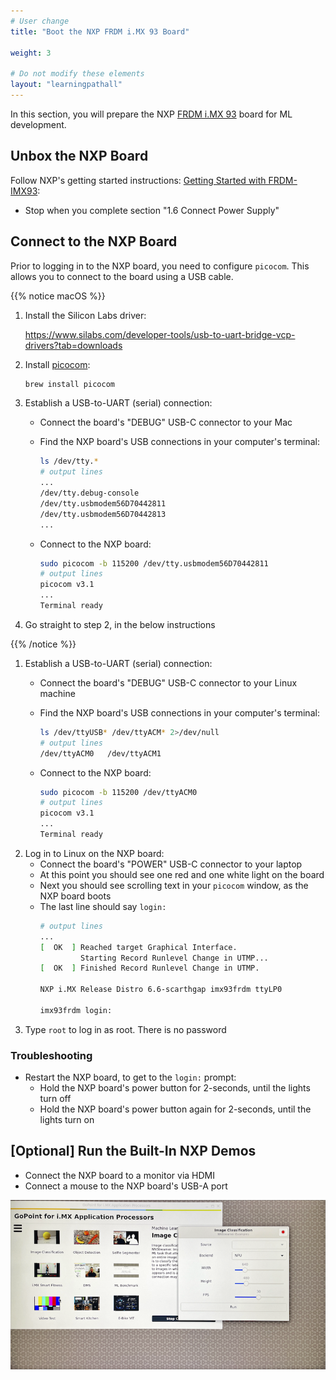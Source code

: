 ```yaml
---
# User change
title: "Boot the NXP FRDM i.MX 93 Board"

weight: 3

# Do not modify these elements
layout: "learningpathall"
---
```


In this section, you will prepare the NXP [FRDM i.MX 93](https://www.nxp.com/design/design-center/development-boards-and-designs/frdm-i-mx-93-development-board:FRDM-IMX93) board for ML development.

## Unbox the NXP Board

Follow NXP's getting started instructions: [Getting Started with FRDM-IMX93](https://www.nxp.com/document/guide/getting-started-with-frdm-imx93:GS-FRDM-IMX93):
* Stop when you complete section "1.6 Connect Power Supply"

## Connect to the NXP Board

Prior to logging in to the NXP board, you need to configure `picocom`. This allows you to connect to the board using a USB cable.

{{% notice macOS %}}

1. Install the Silicon Labs driver:

   https://www.silabs.com/developer-tools/usb-to-uart-bridge-vcp-drivers?tab=downloads
   
2. Install [picocom](https://github.com/npat-efault/picocom):
   ```bash
   brew install picocom
   ```

3. Establish a USB-to-UART (serial) connection:
   - Connect the board's "DEBUG" USB-C connector to your Mac
   - Find the NXP board's USB connections in your computer's terminal:
     ```bash { output_lines = "2-7" }
     ls /dev/tty.*
     # output lines
     ...
     /dev/tty.debug-console
     /dev/tty.usbmodem56D70442811
     /dev/tty.usbmodem56D70442813
     ...
     ```

   - Connect to the NXP board:
     ```bash { output_lines = "2-5" }
     sudo picocom -b 115200 /dev/tty.usbmodem56D70442811
     # output lines
     picocom v3.1
     ...
     Terminal ready
     ```

4. Go straight to step 2, in the below instructions

{{% /notice %}}

1. Establish a USB-to-UART (serial) connection:
   - Connect the board's "DEBUG" USB-C connector to your Linux machine
   - Find the NXP board's USB connections in your computer's terminal:
     ```bash { output_lines = "2-3" }
     ls /dev/ttyUSB* /dev/ttyACM* 2>/dev/null
     # output lines
     /dev/ttyACM0   /dev/ttyACM1
     ```

   - Connect to the NXP board:
     ```bash { output_lines = "2-5" }
     sudo picocom -b 115200 /dev/ttyACM0
     # output lines
     picocom v3.1
     ...
     Terminal ready
     ```
2. Log in to Linux on the NXP board:
   - Connect the board's "POWER" USB-C connector to your laptop
   - At this point you should see one red and one white light on the board
   - Next you should see scrolling text in your `picocom` window, as the NXP board boots
   - The last line should say `login:`
     ```bash { output_lines = "1-9" }
     # output lines
     ...
     [  OK  ] Reached target Graphical Interface.
              Starting Record Runlevel Change in UTMP...
     [  OK  ] Finished Record Runlevel Change in UTMP.

     NXP i.MX Release Distro 6.6-scarthgap imx93frdm ttyLP0

     imx93frdm login: 
     ```
3. Type `root` to log in as root. There is no password

### Troubleshooting
* Restart the NXP board, to get to the `login:` prompt:
  * Hold the NXP board's power button for 2-seconds, until the lights turn off
  * Hold the NXP board's power button again for 2-seconds, until the lights turn on

## [Optional] Run the Built-In NXP Demos
* Connect the NXP board to a monitor via HDMI
* Connect a mouse to the NXP board's USB-A port

![NXP board built-in ML demos alt-text#center](./nxp-board-built-in-ml-demos.png "NXP board built-in ML demos")
